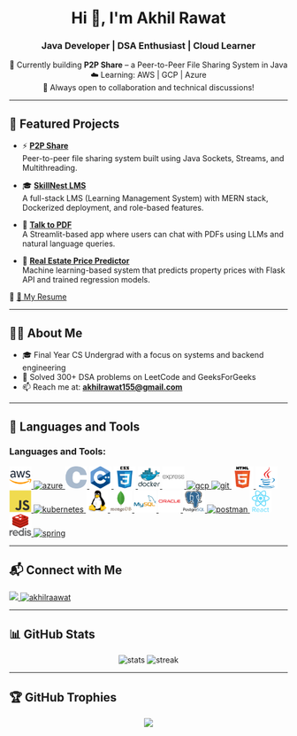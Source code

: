 <h1 align="center">Hi 👋, I'm Akhil Rawat</h1>
<h3 align="center">Java Developer | DSA Enthusiast | Cloud Learner</h3>

<p align="center">
  🔧 Currently building <b>P2P Share</b> – a Peer-to-Peer File Sharing System in Java <br>
  ☁️ Learning: AWS | GCP | Azure <br>
  💬 Always open to collaboration and technical discussions!
</p>


---

## 🚀 Featured Projects

- ⚡ **[P2P Share](https://github.com/AkhilRaawat/P2P-Share)**  
  Peer-to-peer file sharing system built using Java Sockets, Streams, and Multithreading.

- 🎓 **[SkillNest LMS](https://www.skillnest-lms.tech)**  
  A full-stack LMS (Learning Management System) with MERN stack, Dockerized deployment, and role-based features.

- 📄 **[Talk to PDF](https://talktopdfakhil.streamlit.app/)**  
  A Streamlit-based app where users can chat with PDFs using LLMs and natural language queries.

- 🏡 **[Real Estate Price Predictor](https://github.com/AkhilRaawat/Real-Estate-Price-Prediction)**  
  Machine learning-based system that predicts property prices with Flask API and trained regression models.

📄 [📎 My Resume](https://drive.google.com/file/d/1Y9n8QSm3Pry5SSGUTUwyX3krT2qyz2Eg/view?usp=sharing)

---

## 👨‍💻 About Me

- 🎓 Final Year CS Undergrad with a focus on systems and backend engineering  
- 🧠 Solved 300+ DSA problems on LeetCode and GeeksForGeeks   
- 📫 Reach me at: **akhilrawat155@gmail.com**

---

## 🧠 Languages and Tools

<h3 align="left">Languages and Tools:</h3>
<p align="left">
  <a href="https://aws.amazon.com" target="_blank" rel="noreferrer">
    <img src="https://raw.githubusercontent.com/devicons/devicon/master/icons/amazonwebservices/amazonwebservices-original-wordmark.svg" alt="aws" width="40" height="40"/>
  </a>
  <a href="https://azure.microsoft.com/en-in/" target="_blank" rel="noreferrer">
    <img src="https://www.vectorlogo.zone/logos/microsoft_azure/microsoft_azure-icon.svg" alt="azure" width="40" height="40"/>
  </a>
  <a href="https://www.cprogramming.com/" target="_blank" rel="noreferrer">
    <img src="https://raw.githubusercontent.com/devicons/devicon/master/icons/c/c-original.svg" alt="c" width="40" height="40"/>
  </a>
  <a href="https://www.w3schools.com/cpp/" target="_blank" rel="noreferrer">
    <img src="https://raw.githubusercontent.com/devicons/devicon/master/icons/cplusplus/cplusplus-original.svg" alt="cplusplus" width="40" height="40"/>
  </a>
  <a href="https://www.w3schools.com/css/" target="_blank" rel="noreferrer">
    <img src="https://raw.githubusercontent.com/devicons/devicon/master/icons/css3/css3-original-wordmark.svg" alt="css3" width="40" height="40"/>
  </a>
  <a href="https://www.docker.com/" target="_blank" rel="noreferrer">
    <img src="https://raw.githubusercontent.com/devicons/devicon/master/icons/docker/docker-original-wordmark.svg" alt="docker" width="40" height="40"/>
  </a>
  <a href="https://expressjs.com" target="_blank" rel="noreferrer">
    <img src="https://raw.githubusercontent.com/devicons/devicon/master/icons/express/express-original-wordmark.svg" alt="express" width="40" height="40"/>
  </a>
  
  <a href="https://cloud.google.com" target="_blank" rel="noreferrer">
    <img src="https://www.vectorlogo.zone/logos/google_cloud/google_cloud-icon.svg" alt="gcp" width="40" height="40"/>
  </a>
  <a href="https://git-scm.com/" target="_blank" rel="noreferrer">
    <img src="https://www.vectorlogo.zone/logos/git-scm/git-scm-icon.svg" alt="git" width="40" height="40"/>
  </a>
  <a href="https://www.w3.org/html/" target="_blank" rel="noreferrer">
    <img src="https://raw.githubusercontent.com/devicons/devicon/master/icons/html5/html5-original-wordmark.svg" alt="html5" width="40" height="40"/>
  </a>
  <a href="https://www.java.com" target="_blank" rel="noreferrer">
    <img src="https://raw.githubusercontent.com/devicons/devicon/master/icons/java/java-original.svg" alt="java" width="40" height="40"/>
  </a>
  <a href="https://developer.mozilla.org/en-US/docs/Web/JavaScript" target="_blank" rel="noreferrer">
    <img src="https://raw.githubusercontent.com/devicons/devicon/master/icons/javascript/javascript-original.svg" alt="javascript" width="40" height="40"/>
  </a>
  <a href="https://kubernetes.io" target="_blank" rel="noreferrer">
    <img src="https://www.vectorlogo.zone/logos/kubernetes/kubernetes-icon.svg" alt="kubernetes" width="40" height="40"/>
  </a>
  <a href="https://www.linux.org/" target="_blank" rel="noreferrer">
    <img src="https://raw.githubusercontent.com/devicons/devicon/master/icons/linux/linux-original.svg" alt="linux" width="40" height="40"/>
  </a>
  <a href="https://www.mongodb.com/" target="_blank" rel="noreferrer">
    <img src="https://raw.githubusercontent.com/devicons/devicon/master/icons/mongodb/mongodb-original-wordmark.svg" alt="mongodb" width="40" height="40"/>
  </a>
  <a href="https://www.mysql.com/" target="_blank" rel="noreferrer">
    <img src="https://raw.githubusercontent.com/devicons/devicon/master/icons/mysql/mysql-original-wordmark.svg" alt="mysql" width="40" height="40"/>
  </a>
  <a href="https://www.oracle.com/" target="_blank" rel="noreferrer">
    <img src="https://raw.githubusercontent.com/devicons/devicon/master/icons/oracle/oracle-original.svg" alt="oracle" width="40" height="40"/>
  </a>
  <a href="https://www.postgresql.org" target="_blank" rel="noreferrer">
    <img src="https://raw.githubusercontent.com/devicons/devicon/master/icons/postgresql/postgresql-original-wordmark.svg" alt="postgresql" width="40" height="40"/>
  </a>
  <a href="https://postman.com" target="_blank" rel="noreferrer">
    <img src="https://www.vectorlogo.zone/logos/getpostman/getpostman-icon.svg" alt="postman" width="40" height="40"/>
  </a>
  <a href="https://reactjs.org/" target="_blank" rel="noreferrer">
    <img src="https://raw.githubusercontent.com/devicons/devicon/master/icons/react/react-original-wordmark.svg" alt="react" width="40" height="40"/>
  </a>
  <a href="https://redis.io" target="_blank" rel="noreferrer">
    <img src="https://raw.githubusercontent.com/devicons/devicon/master/icons/redis/redis-original-wordmark.svg" alt="redis" width="40" height="40"/>
  </a>
  <a href="https://spring.io/" target="_blank" rel="noreferrer">
    <img src="https://www.vectorlogo.zone/logos/springio/springio-icon.svg" alt="spring" width="40" height="40"/>
  </a>
</p>

---

## 📬 Connect with Me

<p align="left">
  <a href="https://linkedin.com/in/akhil-rawat" target="_blank">
    <img src="https://skillicons.dev/icons?i=linkedin" height="30" />
  </a>
  <a href="https://www.leetcode.com/akhilraawat" target="blank">
    <img  src="https://raw.githubusercontent.com/rahuldkjain/github-profile-readme-generator/master/src/images/icons/Social/leet-code.svg" alt="akhilraawat" height="30" /></a>
</p>
</p>

---



## 📊 GitHub Stats

<p align="center">
  <img src="https://github-readme-stats.vercel.app/api?username=AkhilRaawat&show_icons=true&theme=github_dark" alt="stats" height="200"/>
  <img src="https://github-readme-streak-stats.herokuapp.com?user=AkhilRaawat&theme=dark" alt="streak" height="200"/>
</p>


---

## 🏆 GitHub Trophies

<p align="center">
  <img src="https://github-profile-trophy.vercel.app/?username=akhilraawat&theme=monokai&margin-w=15&no-frame=true" />
</p>
